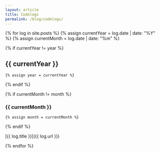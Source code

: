 ```yaml
---
layout: article
title: Codelogs
permalink: /blog/codelogs/
---
```


{% for log in site.posts %}
  {% assign currentYear = log.date | date: "%Y" %}
  {% assign currentMonth = log.date | date: "%m" %}

  {% if currentYear != year %}

## {{ currentYear }}

    {% assign year = currentYear %}
  {% endif %}

  {% if currentMonth != month %}

### {{ currentMonth }}

    {% assign month = currentMonth %}
  {% endif %}

[{{ log.title }}]({{ log.url }})

{% endfor %}

